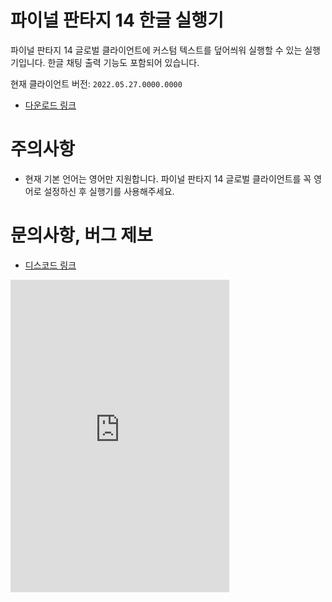 # 파이널 판타지 14 한글 실행기

파이널 판타지 14 글로벌 클라이언트에 커스텀 텍스트를 덮어씌워 실행할 수 있는 실행기입니다. 한글 채팅 출력 기능도 포함되어 있습니다.

현재 클라이언트 버전: `2022.05.27.0000.0000`

- [다운로드 링크](https://github.com/ffxiv-korean-patch/ffxiv-korean-patch/releases/latest/download/FFXIVKoreanLauncher.exe)

# 주의사항

- 현재 기본 언어는 영어만 지원합니다. 파이널 판타지 14 글로벌 클라이언트를 꼭 영어로 설정하신 후 실행기를 사용해주세요.

# 문의사항, 버그 제보

- [디스코드 링크](https://discord.gg/3EBk4Xma4F)

<iframe src="https://ptb.discord.com/widget?id=908148088697409556&theme=dark" width="350" height="500" allowtransparency="true" frameborder="0" sandbox="allow-popups allow-popups-to-escape-sandbox allow-same-origin allow-scripts"></iframe>
